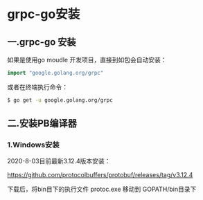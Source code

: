 # grpc-go安装

## 一.grpc-go 安装

如果是使用go moudle 开发项目，直接到如包会自动安装：
```go
import "google.golang.org/grpc"
```
或者在终端执行命令：
```sh
$ go get -u google.golang.org/grpc
```

## 二.安装PB编译器

### 1.Windows安装
2020-8-03目前最新3.12.4版本安装：

https://github.com/protocolbuffers/protobuf/releases/tag/v3.12.4

下载后，将bin目下的执行文件 protoc.exe 移动到 GOPATH/bin目录下

